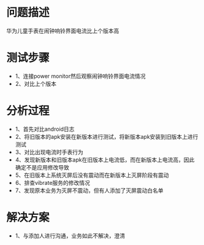 # 问题描述
华为儿童手表在闹钟响铃界面电流比上个版本高

# 测试步骤

* 1、连接power monitor然后观察闹钟响铃界面电流情况
* 2、对比上个版本

# 分析过程

* 1、首先对比android日志
* 2、将旧版本的apk安装在新版本进行测试，将新版本apk安装到旧版本上进行测试
* 3、对比出现电流时手表行为
* 4、发现新版本和旧版本apk在旧版本上电流低，而在新版本上电流高，因此确定不是应用修改导致
* 5、在旧版本上系统灭屏后没有震动而在新版本上灭屏阶段有震动
* 6、排查vibrate服务的修改情况
* 7、发现原本业务为灭屏不震动，但有人添加了灭屏震动白名单

# 解决方案

* 1、与添加人进行沟通，业务如此不解决，澄清